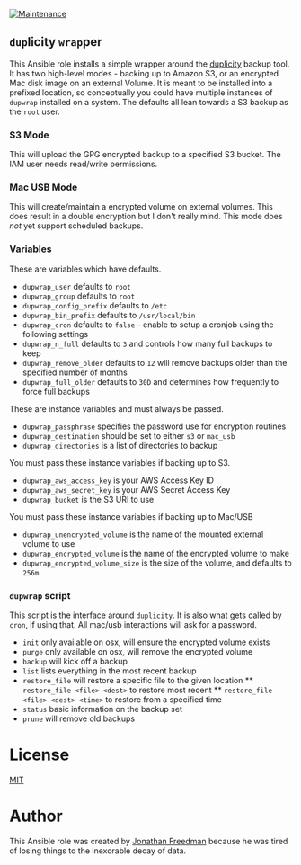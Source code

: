 [![Maintenance](https://img.shields.io/maintenance/yes/2017.svg)]()

`dup`licity `wrap`per
--------------------

This Ansible role installs a simple wrapper around the [duplicity](http://duplicity.nongnu.org/) backup tool. It has two high-level modes - backing up to Amazon S3, or an encrypted Mac disk image on an external Volume. It is meant to be installed into a prefixed location, so conceptually you could have multiple instances of `dupwrap` installed on a system. The defaults all lean towards a S3 backup as the `root` user.

### S3 Mode

This will upload the GPG encrypted backup to a specified S3 bucket. The IAM user needs read/write permissions.

### Mac USB Mode

This will create/maintain a encrypted volume on external volumes. This does result in a double encryption but I don't really mind. This mode does _not_ yet support scheduled backups.

### Variables

These are variables which have defaults.

* `dupwrap_user` defaults to `root`
* `dupwrap_group` defaults to `root`
* `dupwrap_config_prefix` defaults to `/etc`
* `dupwrap_bin_prefix` defaults to `/usr/local/bin`
* `dupwrap_cron` defaults to `false` - enable to setup a cronjob using the following settings
* `dupwrap_n_full` defaults to `3` and controls how many full backups to keep
* `dupwrap_remove_older` defaults to `12` will remove backups older than the specified number of months
* `dupwrap_full_older` defaults to `30D` and determines how frequently to force full backups

These are instance variables and must always be passed.

* `dupwrap_passphrase` specifies the password use for encryption routines
* `dupwrap_destination` should be set to either `s3` or `mac_usb`
* `dupwrap_directories` is a list of directories to backup

You must pass these instance variables if backing up to S3.

* `dupwrap_aws_access_key` is your AWS Access Key ID
* `dupwrap_aws_secret_key` is your AWS Secret Access Key
* `dupwrap_bucket` is the S3 URI to use

You must pass these instance variables if backing up to Mac/USB

* `dupwrap_unencrypted_volume` is the name of the mounted external volume to use
* `dupwrap_encrypted_volume` is the name of the encrypted volume to make
* `dupwrap_encrypted_volume_size` is the size of the volume, and defaults to `256m`

### `dupwrap` script

This script is the interface around `duplicity`. It is also what gets called by `cron`, if using that. All mac/usb interactions will ask for a password.

* `init` only available on osx, will ensure the encrypted volume exists
* `purge` only available on osx, will remove the encrypted volume
* `backup` will kick off a backup
* `list` lists everything in the most recent backup
* `restore_file` will restore a specific file to the given location
** `restore_file <file> <dest>` to restore most recent
** `restore_file <file> <dest> <time>` to restore from a specified time
* `status` basic information on the backup set
* `prune` will remove old backups

# License

[MIT](https://github.com/otakup0pe/ansible-dupwrap/blob/master/LICENSE)

# Author

This Ansible role was created by [Jonathan Freedman](http://jonathanfreedman.bio/) because he was tired of losing things to the inexorable decay of data.
